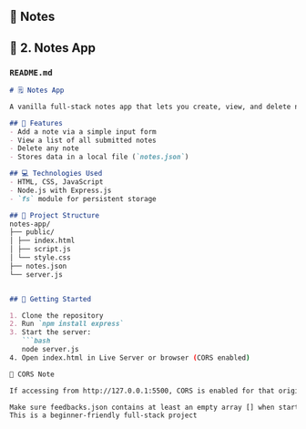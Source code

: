 📌 Notes
---

## 📁 2. **Notes App**

### `README.md`

```markdown
# 🗒️ Notes App

A vanilla full-stack notes app that lets you create, view, and delete notes in real-time.

## 🔧 Features
- Add a note via a simple input form
- View a list of all submitted notes
- Delete any note
- Stores data in a local file (`notes.json`)

## 💻 Technologies Used
- HTML, CSS, JavaScript
- Node.js with Express.js
- `fs` module for persistent storage

## 📂 Project Structure
notes-app/
├── public/
│ ├── index.html
│ ├── script.js
│ └── style.css
├── notes.json
└── server.js


## 🚀 Getting Started

1. Clone the repository
2. Run `npm install express`
3. Start the server:
   ```bash
   node server.js
4. Open index.html in Live Server or browser (CORS enabled)

🔐 CORS Note

If accessing from http://127.0.0.1:5500, CORS is enabled for that origin in server.js.

Make sure feedbacks.json contains at least an empty array [] when starting
This is a beginner-friendly full-stack project
